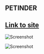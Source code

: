 ## PETINDER

## [Link to site](https://danielle-gan.github.io/petinder/index.html) 

![Screenshot](https://user-images.githubusercontent.com/93559764/149424590-06d346ce-e521-419b-b4f5-078ce173c967.png)


![Screenshot](https://user-images.githubusercontent.com/93559764/149424670-4f92738c-1fc8-4dca-b447-407b895d9ce5.png)



